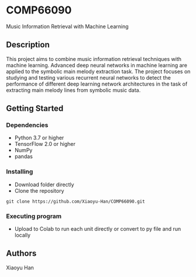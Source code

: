 # COMP66090
Music Information Retrieval with Machine Learning


## Description
This project aims to combine music information retrieval techniques with machine learning. Advanced deep neural networks in machine learning are applied to the symbolic main melody extraction task. The project focuses on studying and testing various recurrent neural networks to detect the performance of different deep learning network architectures in the task of extracting main melody lines from symbolic music data.

## Getting Started

### Dependencies

* Python 3.7 or higher
* TensorFlow 2.0 or higher
* NumPy
* pandas

### Installing

* Download folder directly
* Clone the repository
```
git clone https://github.com/Xiaoyu-Han/COMP66090.git
```

### Executing program

* Upload to Colab to run each unit directly or convert to py file and run locally

## Authors

Xiaoyu Han 
